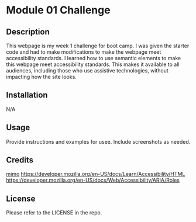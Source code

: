 # Module 01 Challenge

## Description

This webpage is my week 1 challenge for boot camp. I was given the starter code and had to make modifications to make the webpage meet accessibility standards. I learned how to use semantic elements to make this webpage meet accessibility standards. This makes it available to all audiences, including those who use assistive technologies, without impacting how the site looks.

## Installation

N/A

## Usage

Provide instructions and examples for usee. Include screenshots as needed.

## Credits

[mimo](https://dev.getmimo.com/web)
https://developer.mozilla.org/en-US/docs/Learn/Accessibility/HTML
https://developer.mozilla.org/en-US/docs/Web/Accessibility/ARIA/Roles

## License

Please refer to the LICENSE in the repo.
